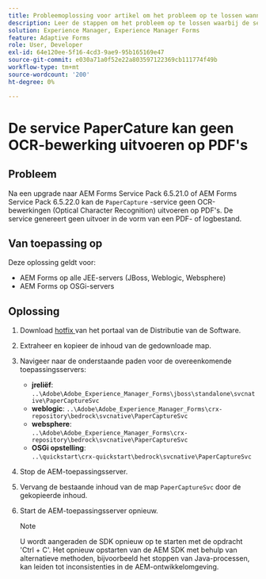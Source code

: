 ```yaml
---
title: Probleemoplossing voor artikel om het probleem op te lossen wanneer de PaperCapture-service geen OCR-bewerkingen (Optical Character Recognition) uitvoert op PDF's.
description: Leer de stappen om het probleem op te lossen waarbij de service Documentdigitalisering geen OCR-bewerkingen (Optical Character Recognition) uitvoert op PDF's.
solution: Experience Manager, Experience Manager Forms
feature: Adaptive Forms
role: User, Developer
exl-id: 64e120ee-5f16-4cd3-9ae9-95b165169e47
source-git-commit: e030a71a0f52e22a803597122369cb111774f49b
workflow-type: tm+mt
source-wordcount: '200'
ht-degree: 0%

---
```



# De service PaperCature kan geen OCR-bewerking uitvoeren op PDF&#39;s

## Probleem

Na een upgrade naar AEM Forms Service Pack 6.5.21.0 of AEM Forms Service Pack 6.5.22.0 kan de `PaperCapture` -service geen OCR-bewerkingen (Optical Character Recognition) uitvoeren op PDF&#39;s. De service genereert geen uitvoer in de vorm van een PDF- of logbestand.

## Van toepassing op

Deze oplossing geldt voor:

* AEM Forms op alle JEE-servers (JBoss, Weblogic, Websphere)
* AEM Forms op OSGi-servers

## Oplossing

1. Download [ hotfix ](https://nam04.safelinks.protection.outlook.com/?url=https%3A%2F%2Fexperience.adobe.com%2F%23%2Fdownloads%2Fcontent%2Fsoftware-distribution%2Fen%2Faem.html%3Fpackage%3D%2Fcontent%2Fsoftware-distribution%2Fen%2Fdetails.html%2Fcontent%2Fdam%2Faem%2Fpublic%2Fadobe%2Fpackages%2Fcq650%2Fhotfix%2FPaperCaptureSvc.zip&amp;data=05%7C02%7Cruchitas%40adobe.com%7Cf50f80aab6994875271a08dc91f2f137%7Cfa7b1b5a7b34438794aed2c178decee1%7C0%7C0%7C638545719814675925%7CUnknown%7CTWFpbGZsb3d8eyJWIjoiMC4wLjAwMDAiLCJQIjoiV2luMzIiLCJBTiI6Ik1haWwiLCJXVCI6Mn0%3D%7C0%7C%7C%7C&amp;sdata=9pTrMfiMD%2B5kQezxsZwTdOmaaktxURR99d7f6wHr%2FWQ%3D&amp;reserved=0) van het portaal van de Distributie van de Software.
1. Extraheer en kopieer de inhoud van de gedownloade map.
1. Navigeer naar de onderstaande paden voor de overeenkomende toepassingsservers:
   * **jreliëf**:
     `..\Adobe\Adobe_Experience_Manager_Forms\jboss\standalone\svcnative\PaperCaptureSvc`
   * **weblogic**:
     `..\Adobe\Adobe_Experience_Manager_Forms\crx-repository\bedrock\svcnative\PaperCaptureSvc`
   * **websphere**:\
     `..\Adobe\Adobe_Experience_Manager_Forms\crx-repository\bedrock\svcnative\PaperCaptureSvc`
   * **OSGi opstelling**:\
     `..\quickstart\crx-quickstart\bedrock\svcnative\PaperCaptureSvc`
1. Stop de AEM-toepassingsserver.
1. Vervang de bestaande inhoud van de map `PaperCaptureSvc` door de gekopieerde inhoud.
1. Start de AEM-toepassingsserver opnieuw.

   >[!NOTE]
   >
   > U wordt aangeraden de SDK opnieuw op te starten met de opdracht &#39;Ctrl + C&#39;. Het opnieuw opstarten van de AEM SDK met behulp van alternatieve methoden, bijvoorbeeld het stoppen van Java-processen, kan leiden tot inconsistenties in de AEM-ontwikkelomgeving.
